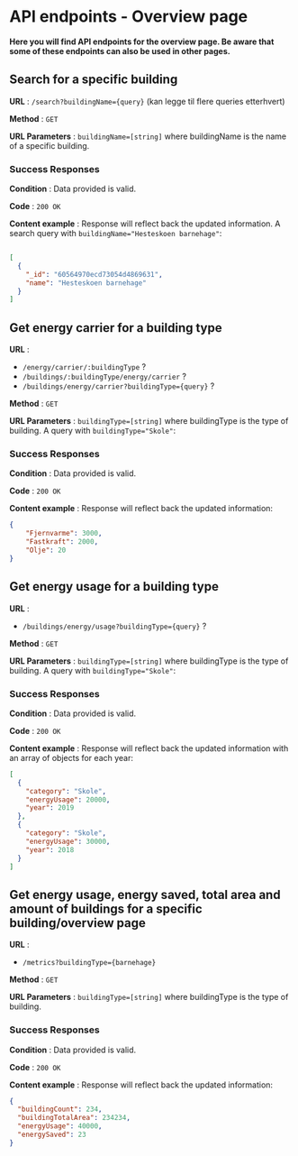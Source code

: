 # API endpoints - Overview page

**Here you will find API endpoints for the overview page. 
Be aware that some of these endpoints can also be used in other pages.**

## Search for a specific building

**URL** : `/search?buildingName={query}` (kan legge til flere queries etterhvert)

**Method** : `GET`

**URL Parameters** : `buildingName=[string]` where buildingName is the name of a specific building.

### Success Responses

**Condition** : Data provided is valid.

**Code** : `200 OK`

**Content example** : Response will reflect back the updated information. A
search query with `buildingName="Hesteskoen barnehage"`:

```json

[
  {
    "_id": "60564970ecd73054d4869631",
    "name": "Hesteskoen barnehage"
  }
]
```

## Get energy carrier for a building type

**URL** :
- `/energy/carrier/:buildingType` ?
- `/buildings/:buildingType/energy/carrier` ?
- `/buildings/energy/carrier?buildingType={query}` ?

**Method** : `GET`

**URL Parameters** : `buildingType=[string]` where buildingType is the type of building. 
A query with `buildingType="Skole"`:

### Success Responses

**Condition** : Data provided is valid.

**Code** : `200 OK`

**Content example** : Response will reflect back the updated information:

```json
{
    "Fjernvarme": 3000,
    "Fastkraft": 2000,
    "Olje": 20
}
```

## Get energy usage for a building type

**URL** :
- `/buildings/energy/usage?buildingType={query}` ? 

**Method** : `GET`

**URL Parameters** : `buildingType=[string]` where buildingType is the type of building. A query with `buildingType="Skole"`:

### Success Responses

**Condition** : Data provided is valid.

**Code** : `200 OK`

**Content example** : Response will reflect back the updated information with an array of objects for each year:

```json
[
  {
    "category": "Skole",
    "energyUsage": 20000,
    "year": 2019
  },
  {
    "category": "Skole",
    "energyUsage": 30000,
    "year": 2018
  }
]
```


## Get energy usage, energy saved, total area and amount of buildings for a specific building/overview page

**URL** :
- `/metrics?buildingType={barnehage}`

**Method** : `GET`

**URL Parameters** : `buildingType=[string]` where buildingType is the type of building.

### Success Responses

**Condition** : Data provided is valid.

**Code** : `200 OK`

**Content example** : Response will reflect back the updated information:

```json
{
  "buildingCount": 234,
  "buildingTotalArea": 234234,
  "energyUsage": 40000,
  "energySaved": 23
}
```